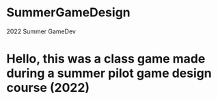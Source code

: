 # SummerGameDesign
 2022 Summer GameDev<br>
 <h1>Hello, this was a class game made during a summer pilot game design course (2022)</h1>
